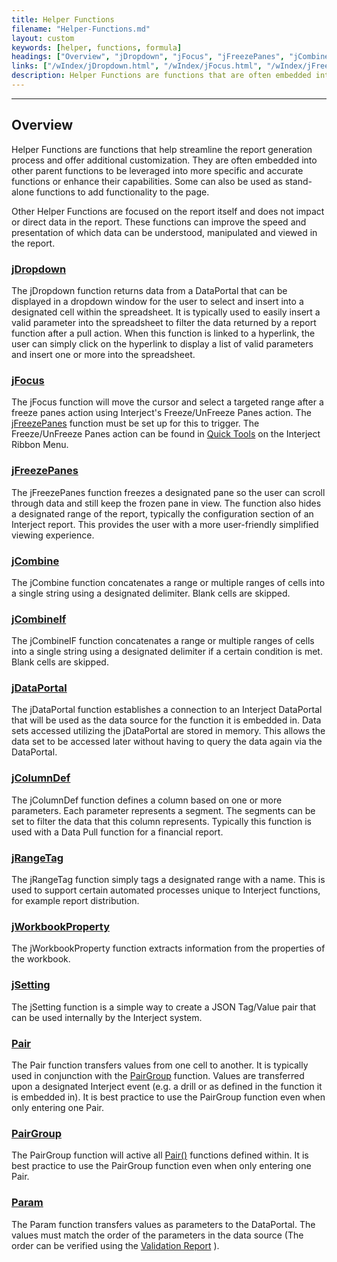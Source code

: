 ```yaml
---
title: Helper Functions
filename: "Helper-Functions.md"
layout: custom
keywords: [helper, functions, formula]
headings: ["Overview", "jDropdown", "jFocus", "jFreezePanes", "jCombine", "jCombineIf", "jDataPortal", "jColumnDef", "jRangeTag", "jWorkbookProperty", "jSetting", "Pair", "PairGroup", "Param"]
links: ["/wIndex/jDropdown.html", "/wIndex/jFocus.html", "/wIndex/jFreezePanes.html", "/wGetStarted/Interject-Ribbon-Menu-Items.html#quick-tools", "/wIndex/jFreezePanes.html", "/wIndex/jCombine.html", "/wIndex/jCombine_IF.html", "/wIndex/jDataPortal.html", "/wIndex/jColumnDef.html", "/wIndex/jRangeTag.html", "/wIndex/jWorkbookProperty.html", "/wIndex/jSetting.html", "/wIndex/Pair.html", "/wIndex/PairGroup.html", "/wIndex/PairGroup.html", "Pair.html", "/wIndex/Param.html", "/wTroubleshoot/Reports.html#validation-report-for-pullsave-events"]
description: Helper Functions are functions that are often embedded into other parent functions to be leveraged into more specific and accurate functions or enhance their capabilities.
---
```

* * *

## Overview

Helper Functions are functions that help streamline the report generation process and offer additional customization. They are often embedded into other parent functions to be leveraged into more specific and accurate functions or enhance their capabilities. Some can also be used as stand-alone functions to add functionality to the page.

Other Helper Functions are focused on the report itself and does not impact or direct data in the report. These functions can improve the speed and presentation of which data can be understood, manipulated and viewed in the report.

### [jDropdown](/wIndex/jDropdown.html)

The jDropdown function returns data from a DataPortal that can be displayed in a dropdown window for the user to select and insert into a designated cell within the spreadsheet. It is typically used to easily insert a valid parameter into the spreadsheet to filter the data returned by a report function after a pull action. When this function is linked to a hyperlink, the user can simply click on the hyperlink to display a list of valid parameters and insert one or more into the spreadsheet.

### [jFocus](/wIndex/jFocus.html)

The jFocus function will move the cursor and select a targeted range after a freeze panes action using Interject's Freeze/UnFreeze Panes action. The [jFreezePanes](/wIndex/jFreezePanes.html) function must be set up for this to trigger. The Freeze/UnFreeze Panes action can be found in [Quick Tools](/wGetStarted/Interject-Ribbon-Menu-Items.html#quick-tools) on the Interject Ribbon Menu.

### [jFreezePanes](/wIndex/jFreezePanes.html)

The jFreezePanes function freezes a designated pane so the user can scroll through data and still keep the frozen pane in view. The function also hides a designated range of the report, typically the configuration section of an Interject report. This provides the user with a more user-friendly simplified viewing experience.

### [jCombine](/wIndex/jCombine.html)

The jCombine function concatenates a range or multiple ranges of cells into a single string using a designated delimiter. Blank cells are skipped.

### [jCombineIf](/wIndex/jCombine_IF.html)

The jCombineIF function concatenates a range or multiple ranges of cells into a single string using a designated delimiter if a certain condition is met. Blank cells are skipped.

### [jDataPortal](/wIndex/jDataPortal.html)

The jDataPortal function establishes a connection to an Interject DataPortal that will be used as the data source for the function it is embedded in. Data sets accessed utilizing the jDataPortal are stored in memory. This allows the data set to be accessed later without having to query the data again via the DataPortal.

### [jColumnDef](/wIndex/jColumnDef.html)

The jColumnDef function defines a column based on one or more parameters. Each parameter represents a segment. The segments can be set to filter the data that this column represents. Typically this function is used with a Data Pull function for a financial report.

### [jRangeTag](/wIndex/jRangeTag.html)

The jRangeTag function simply tags a designated range with a name. This is used to support certain automated processes unique to Interject functions, for example report distribution.

### [jWorkbookProperty](/wIndex/jWorkbookProperty.html)

The jWorkbookProperty function extracts information from the properties of the workbook.

### [jSetting](/wIndex/jSetting.html)

The jSetting function is a simple way to create a JSON Tag/Value pair that can be used internally by the Interject system.

### [Pair](/wIndex/Pair.html)

The Pair function transfers values from one cell to another. It is typically used in conjunction with the [PairGroup](/wIndex/PairGroup.html) function. Values are transferred upon a designated Interject event (e.g. a drill or as defined in the function it is embedded in). It is best practice to use the PairGroup function even when only entering one Pair.

### [PairGroup](/wIndex/PairGroup.html)

The PairGroup function will active all [Pair()](Pair.html) functions defined within. It is best practice to use the PairGroup function even when only entering one Pair.

### [Param](/wIndex/Param.html)

The Param function transfers values as parameters to the DataPortal. The values must match the order of the parameters in the data source (The order can be verified using the [Validation Report](/wTroubleshoot/Reports.html#validation-report-for-pullsave-events) ).

